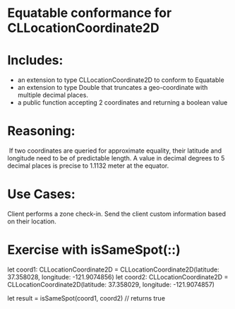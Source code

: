 #  Equatable conformance for CLLocationCoordinate2D

# Includes: 
- an extension to type CLLocationCoordinate2D to conform to Equatable
- an extension to type Double that truncates a geo-coordinate with multiple decimal places.
- a public function accepting 2 coordinates and returning a boolean value

# Reasoning: 
 If two coordinates are queried for approximate equality, their latitude and longitude need to be of predictable length. A value in decimal degrees to 5 decimal places is precise to 1.1132 meter at the equator. 

# Use Cases: 
Client performs a zone check-in. 
Send the client custom information based on their location.


# Exercise with isSameSpot(::)

let coord1: CLLocationCoordinate2D = CLLocationCoordinate2D(latitude: 37.358028, longitude: -121.9074856)
let coord2: CLLocationCoordinate2D = CLLocationCoordinate2D(latitude: 37.358029, longitude: -121.9074857)

let result = isSameSpot(coord1, coord2) // returns true


